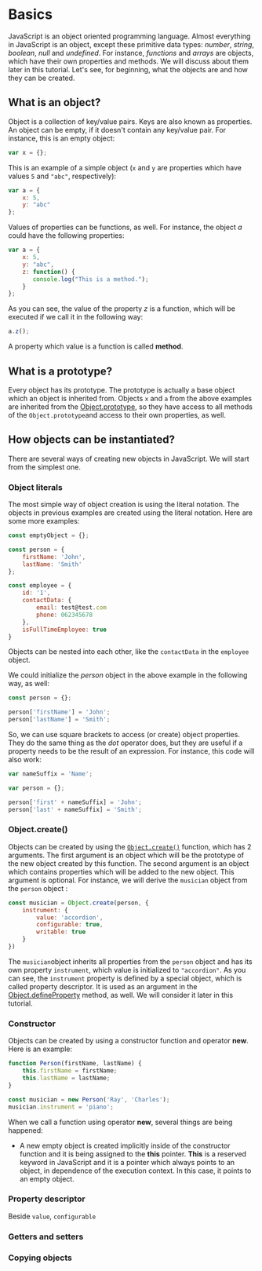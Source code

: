 # Basics

JavaScript is an object oriented programming language. Almost everything in JavaScript is an object, except these primitive data types: *number*, *string*, *boolean*, *null* and *undefined*. For instance, *functions* and *arrays* are objects, which have their own properties and methods. We will discuss about them later in this tutorial. Let's see, for beginning, what the objects are and how they can be created.

## What is an object?

Object is a collection of key/value pairs. Keys are also known as properties. An object can be empty, if it doesn't contain any key/value pair. For instance, this is an empty object:

``` JavaScript
var x = {};
```

This is an example of a simple object (`x` and `y` are properties which have values `5` and `"abc"`, respectively):
``` JavaScript
var a = {
    x: 5,
    y: "abc"
};
```

Values of properties can be functions, as well. For instance, the object *a* could have the following properties: 

``` JavaScript
var a = {
    x: 5,
    y: "abc",
    z: function() {
       console.log("This is a method.");
    }
};
```

As you can see, the value of the property *z* is a function, which will be executed if we call it in the following way:
```JavaScript
a.z();
```

A property which value is a function is called **method**.

## What is a prototype?
Every object has its prototype. The prototype is actually a base object which an object is inherited from. Objects `x` and `a` from the above examples are inherited from the [Object.prototype](https://developer.mozilla.org/en-US/docs/Web/JavaScript/Reference/Global_Objects/Object/prototype), so they have access to all methods of the `Object.prototype`and access to their own properties, as well.

## How objects can be instantiated?

There are several ways of creating new objects in JavaScript. We will start from the simplest one.

### Object literals

The most simple way of object creation is using the literal notation. The objects in previous examples are created using the literal notation. Here are some more examples:

```JavaScript
const emptyObject = {};

const person = {
    firstName: 'John',
    lastName: 'Smith'
};

const employee = {
    id: '1',
    contactData: {
        email: test@test.com
        phone: 062345678
    },
    isFullTimeEmployee: true
}
```

Objects can be nested into each other, like the `contactData` in the `employee` object.

We could initialize the *person* object in the above example in the following way, as well:
```JavaScript
const person = {};

person['firstName'] = 'John';
person['lastName'] = 'Smith';
```

So, we can use square brackets to access (or create) object properties. They do the same thing as the *dot* operator does, but they are useful if a property needs to be the result of an expression. For instance, this code will also work:

```JavaScript
var nameSuffix = 'Name';

var person = {};

person['first' + nameSuffix] = 'John';
person['last' + nameSuffix] = 'Smith';
```

### Object.create()

Objects can be created by using the [`Object.create()`](https://developer.mozilla.org/en-US/docs/Web/JavaScript/Reference/Global_Objects/Object/create) function, which has 2 arguments. The first argument is an object which will be the prototype of the new object created by this function. The second argument is an object which contains properties which will be added to the new object. This argument is optional. For instance, we will derive the `musician` object from the `person` object :
``` JavaScript
const musician = Object.create(person, {
    instrument: {
        value: 'accordion',
        configurable: true,
        writable: true
    }
})
```
The `musician`object inherits all properties from the `person` object and has its own property `instrument`, which value is initialized to `"accordion"`. As you can see, the `instrument` property is defined by a special object, which is called property descriptor. It is used as an argument in the [Object.defineProperty](https://developer.mozilla.org/en-US/docs/Web/JavaScript/Reference/Global_Objects/Object/defineProperty) method, as well. We will consider it later in this tutorial.

### Constructor

Objects can be created by using a constructor function and operator **new**. Here is an example:
``` JavaScript
function Person(firstName, lastName) {
    this.firstName = firstName;
    this.lastName = lastName;
}

const musician = new Person('Ray', 'Charles');
musician.instrument = 'piano';
```

When we call a function using operator **new**, several things are being happened:
- A new empty object is created implicitly inside of the constructor function and it is being assigned to the **this** pointer. **This** is a reserved keyword in JavaScript and it is a pointer which always points to an object, in dependence of the execution context. In this case, it points to an empty object.


### Property descriptor

Beside `value`, `configurable`

### Getters and setters

### Copying objects